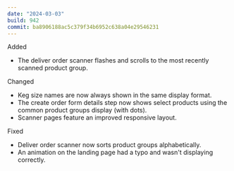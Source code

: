 ```yaml
---
date: "2024-03-03"
build: 942
commit: ba8906188ac5c379f34b6952c638a04e29546231
---
```


Added
- The deliver order scanner flashes and scrolls to the most recently scanned product group.

Changed
- Keg size names are now always shown in the same display format.
- The create order form details step now shows select products using the common product groups display (with dots).
- Scanner pages feature an improved responsive layout.

Fixed
- Deliver order scanner now sorts product groups alphabetically.
- An animation on the landing page had a typo and wasn't displaying correctly.
